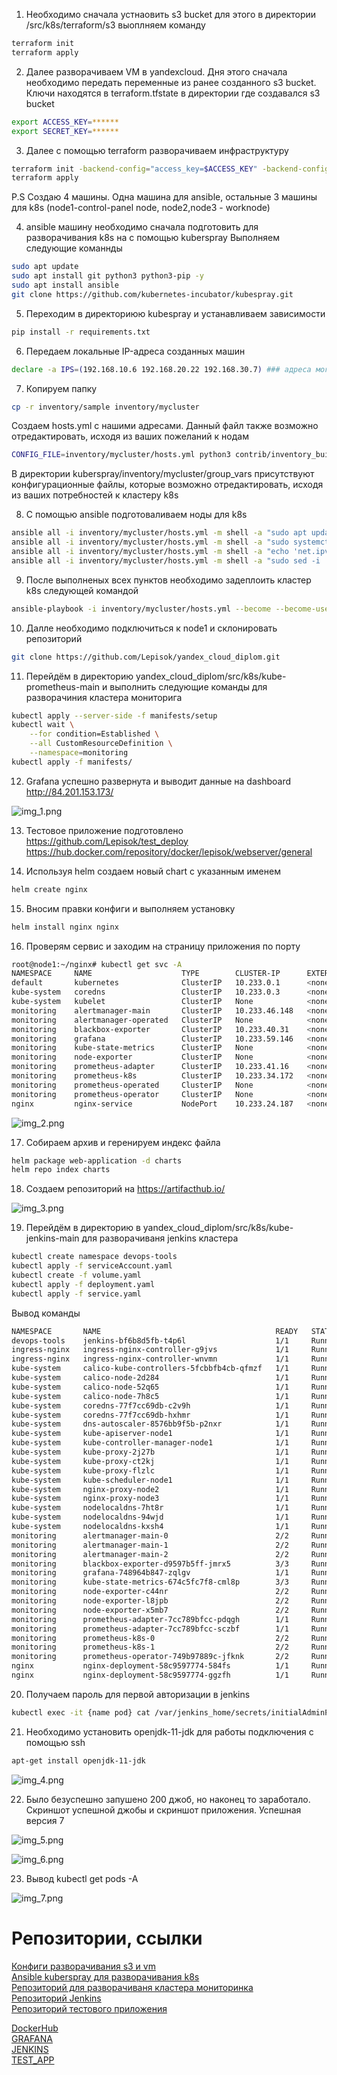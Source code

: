 1. Необходимо сначала устнаовить s3 bucket для этого в директории /src/k8s/terraform/s3 выоплняем команду
```bash
terraform init
terraform apply
```  
2. Далее разворачиваем VM в yandexcloud. 
Дня этого сначала необходимо передать переменные из ранее созданного s3 bucket. Ключи находятся в terraform.tfstate в директории где создавался s3 bucket
```bash
export ACCESS_KEY=******
export SECRET_KEY=******
```  
3. Далее с помощью terraform разворачиваем инфраструктуру  
```bash
terraform init -backend-config="access_key=$ACCESS_KEY" -backend-config="secret_key=$SECRET_KEY"
terraform apply
```  
P.S Создаю 4 машины. Одна машина для ansible, остальные 3 машины для k8s (node1-control-panel node, node2,node3 - worknode)

4. ansible машину необходимо сначала подготовить для разворачивания k8s на с помощью kuberspray
Выполняем следующие команнды
```bash
sudo apt update
sudo apt install git python3 python3-pip -y
sudo apt install ansible
git clone https://github.com/kubernetes-incubator/kubespray.git

```
5. Переходим в директориюю kubespray и устанавливаем зависимости
```bash
pip install -r requirements.txt
```
6. Передаем локальные IP-адреса созданных машин
```bash
declare -a IPS=(192.168.10.6 192.168.20.22 192.168.30.7) ### адреса могут быть другие, всвязи с тем что машины несколько раз пересоздавались
```
7. Копируем папку
```bash
cp -r inventory/sample inventory/mycluster
````
Создаем hosts.yml с нашими адресами. Данный файл также возможно отредактировать, исходя из ваших пожеланий к нодам
```bash
CONFIG_FILE=inventory/mycluster/hosts.yml python3 contrib/inventory_builder/inventory.py ${IPS[@]}
```
В директории kuberspray/inventory/mycluster/group_vars присутствуют конфигурационные файлы, которые возможно отредактировать, исходя из ваших потребностей к кластеру k8s

8. С помощью ansible подготоваливаем ноды для k8s
```bash
ansible all -i inventory/mycluster/hosts.yml -m shell -a "sudo apt update"
ansible all -i inventory/mycluster/hosts.yml -m shell -a "sudo systemctl stop ufw.service && sudo systemctl disable ufw.service"
ansible all -i inventory/mycluster/hosts.yml -m shell -a "echo 'net.ipv4.ip_forward=1' | sudo tee -a /etc/sysctl.conf"
ansible all -i inventory/mycluster/hosts.yml -m shell -a "sudo sed -i '/ swap / s/^\(.*\)$/#\1/g' /etc/fstab && sudo swapoff -a"
```
9. После выполненых всех пунктов необходимо задеплоить кластер k8s следующей командой
```bash
ansible-playbook -i inventory/mycluster/hosts.yml --become --become-user=root cluster.yml
```
10. Далле необходимо подключиться к node1 и склонировать репозиторий
```bash
git clone https://github.com/Lepisok/yandex_cloud_diplom.git
```
11. Перейдём в директорию yandex_cloud_diplom/src/k8s/kube-prometheus-main и выполнить следующие команды для разворачиния кластера мониторига
```bash
kubectl apply --server-side -f manifests/setup
kubectl wait \
	--for condition=Established \
	--all CustomResourceDefinition \
	--namespace=monitoring
kubectl apply -f manifests/
```
12. Grafana успешно развернута и выводит данные на dashboard http://84.201.153.173/

![img_1.png](https://github.com/Lepisok/yandex_cloud_diplom/blob/main/img/img_1.png)

13. Тестовое приложение подготовлено
https://github.com/Lepisok/test_deploy
https://hub.docker.com/repository/docker/lepisok/webserver/general

14. Используя helm создаем новый chart с указанным именем
```bash
helm create nginx
```
15. Вносим правки конфиги и выполняем установку
```bash
helm install nginx nginx
```

16. Проверям сервис и заходим на страницу приложения по порту
```bash
root@node1:~/nginx# kubectl get svc -A
NAMESPACE     NAME                    TYPE        CLUSTER-IP      EXTERNAL-IP   PORT(S)                        AGE
default       kubernetes              ClusterIP   10.233.0.1      <none>        443/TCP                        100m
kube-system   coredns                 ClusterIP   10.233.0.3      <none>        53/UDP,53/TCP,9153/TCP         97m
kube-system   kubelet                 ClusterIP   None            <none>        10250/TCP,10255/TCP,4194/TCP   69m
monitoring    alertmanager-main       ClusterIP   10.233.46.148   <none>        9093/TCP,8080/TCP              60m
monitoring    alertmanager-operated   ClusterIP   None            <none>        9093/TCP,9094/TCP,9094/UDP     60m
monitoring    blackbox-exporter       ClusterIP   10.233.40.31    <none>        9115/TCP,19115/TCP             60m
monitoring    grafana                 ClusterIP   10.233.59.146   <none>        3000/TCP                       60m
monitoring    kube-state-metrics      ClusterIP   None            <none>        8443/TCP,9443/TCP              60m
monitoring    node-exporter           ClusterIP   None            <none>        9100/TCP                       60m
monitoring    prometheus-adapter      ClusterIP   10.233.41.16    <none>        443/TCP                        60m
monitoring    prometheus-k8s          ClusterIP   10.233.34.172   <none>        9090/TCP,8080/TCP              60m
monitoring    prometheus-operated     ClusterIP   None            <none>        9090/TCP                       60m
monitoring    prometheus-operator     ClusterIP   None            <none>        8443/TCP                       60m
nginx         nginx-service           NodePort    10.233.24.187   <none>        80:31497/TCP                   72s
```

![img_2.png](https://github.com/Lepisok/yandex_cloud_diplom/blob/main/img/img_2.png)

17. Собираем архив и геренируем индекс файла
```bash
helm package web-application -d charts
helm repo index charts
```

18. Создаем репозиторий на https://artifacthub.io/

![img_3.png](https://github.com/Lepisok/yandex_cloud_diplom/blob/main/img/img_3.png)

19. Перейдём в директорию в yandex_cloud_diplom/src/k8s/kube-jenkins-main для разворачиваня jenkins кластера
```bash
kubectl create namespace devops-tools
kubectl apply -f serviceAccount.yaml
kubectl create -f volume.yaml
kubectl apply -f deployment.yaml
kubectl apply -f service.yaml
```
Вывод команды

```bash
NAMESPACE       NAME                                       READY   STATUS         RESTARTS      AGE
devops-tools    jenkins-bf6b8d5fb-t4p6l                    1/1     Running        0             17m
ingress-nginx   ingress-nginx-controller-g9jvs             1/1     Running        0             20h
ingress-nginx   ingress-nginx-controller-wnvmn             1/1     Running        0             20h
kube-system     calico-kube-controllers-5fcbbfb4cb-qfmzf   1/1     Running        0             20h
kube-system     calico-node-2d284                          1/1     Running        0             20h
kube-system     calico-node-52q65                          1/1     Running        0             20h
kube-system     calico-node-7h8c5                          1/1     Running        0             20h
kube-system     coredns-77f7cc69db-c2v9h                   1/1     Running        0             20h
kube-system     coredns-77f7cc69db-hxhmr                   1/1     Running        0             20h
kube-system     dns-autoscaler-8576bb9f5b-p2nxr            1/1     Running        0             20h
kube-system     kube-apiserver-node1                       1/1     Running        1             20h
kube-system     kube-controller-manager-node1              1/1     Running        5 (20h ago)   20h
kube-system     kube-proxy-2j27b                           1/1     Running        0             20h
kube-system     kube-proxy-ct2kj                           1/1     Running        0             20h
kube-system     kube-proxy-flzlc                           1/1     Running        0             20h
kube-system     kube-scheduler-node1                       1/1     Running        5 (19h ago)   20h
kube-system     nginx-proxy-node2                          1/1     Running        0             20h
kube-system     nginx-proxy-node3                          1/1     Running        0             20h
kube-system     nodelocaldns-7ht8r                         1/1     Running        0             20h
kube-system     nodelocaldns-94wjd                         1/1     Running        0             20h
kube-system     nodelocaldns-kxsh4                         1/1     Running        0             20h
monitoring      alertmanager-main-0                        2/2     Running        0             19h
monitoring      alertmanager-main-1                        2/2     Running        0             19h
monitoring      alertmanager-main-2                        2/2     Running        0             19h
monitoring      blackbox-exporter-d9597b5ff-jmrx5          3/3     Running        0             19h
monitoring      grafana-748964b847-zqlgv                   1/1     Running        0             19h
monitoring      kube-state-metrics-674c5fc7f8-cml8p        3/3     Running        0             19h
monitoring      node-exporter-c44nr                        2/2     Running        0             19h
monitoring      node-exporter-l8jpb                        2/2     Running        0             19h
monitoring      node-exporter-x5mb7                        2/2     Running        0             19h
monitoring      prometheus-adapter-7cc789bfcc-pdqgh        1/1     Running        0             19h
monitoring      prometheus-adapter-7cc789bfcc-sczbf        1/1     Running        0             19h
monitoring      prometheus-k8s-0                           2/2     Running        0             19h
monitoring      prometheus-k8s-1                           2/2     Running        0             19h
monitoring      prometheus-operator-749b97889c-jfknk       2/2     Running        0             19h
nginx           nginx-deployment-58c9597774-584fs          1/1     Running        0             18h
nginx           nginx-deployment-58c9597774-ggzfh          1/1     Running        0             18h
```

20. Получаем пароль для первой авторизации в jenkins
```bash
kubectl exec -it {name pod} cat /var/jenkins_home/secrets/initialAdminPassword -n devops-tools
```

21. Необходимо установить openjdk-11-jdk для работы подключения с помощью ssh
```bash
apt-get install openjdk-11-jdk
```
![img_4.png](https://github.com/Lepisok/yandex_cloud_diplom/blob/main/img/img_4.png)

22. Было безуспешно запушено 200 джоб, но наконец то заработало. Скриншот успешной джобы и скриншот приложения. Успешная версия 7

![img_5.png](https://github.com/Lepisok/yandex_cloud_diplom/blob/main/img/img_5.png)

![img_6.png](https://github.com/Lepisok/yandex_cloud_diplom/blob/main/img/img_6.png)

23. Вывод kubectl get pods -A

![img_7.png](https://github.com/Lepisok/yandex_cloud_diplom/blob/main/img/img_7.png)

# Репозитории, ссылки

[Конфиги разворачивания s3 и vm](https://github.com/Lepisok/yandex_cloud_diplom/tree/main/src/terraform)  
[Ansible kuberspray для разворачивания k8s](https://github.com/Lepisok/yandex_cloud_diplom/tree/main/src/ansible/inventory)  
[Репозиторий для разворачиваня кластера мониторинка](https://github.com/Lepisok/yandex_cloud_diplom/tree/main/src/k8s/kube-prometheus-main)  
[Репозиторий Jenkins](https://github.com/Lepisok/yandex_cloud_diplom/tree/main/src/k8s/kube-jenkins-main)  
[Репозиторий тестового приложения](https://github.com/Lepisok/webserver)

[DockerHub](https://hub.docker.com/repository/docker/lepisok/webserver/general)  
[GRAFANA](http://84.201.153.173/)  
[JENKINS](http://84.201.153.173:32000/)  
[TEST_APP](http://84.201.153.173:31497/)  